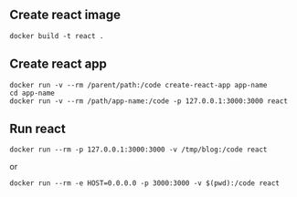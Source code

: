 ## Create react image
```
docker build -t react .
```

## Create react app
```
docker run -v --rm /parent/path:/code create-react-app app-name
cd app-name
docker run -v --rm /path/app-name:/code -p 127.0.0.1:3000:3000 react
```

## Run react
```
docker run --rm -p 127.0.0.1:3000:3000 -v /tmp/blog:/code react
```

or 

```
docker run --rm -e HOST=0.0.0.0 -p 3000:3000 -v $(pwd):/code react
```
